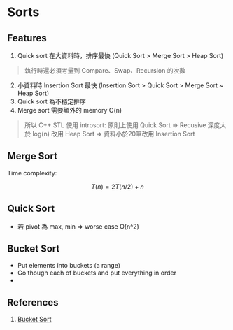 # Sorts

## Features

1. Quick sort 在大資料時，排序最快 (Quick Sort > Merge Sort > Heap Sort)
> 執行時還必須考量到 Compare、Swap、Recursion 的次數
2. 小資料時 Insertion Sort 最快 (Insertion Sort > Quick Sort > Merge Sort ~ Heap Sort)
3. Quick sort 為不穩定排序
4. Merge sort 需要額外的 memory O(n)

> 所以 C++ STL 使用 introsort: 
> 原則上使用 Quick Sort => 
> Recusive 深度大於 log(n) 改用 Heap Sort =>
> 資料小於20筆改用 Insertion Sort

## Merge Sort

Time complexity:

```math
 T(n) = 2T(n/2) + n
```

## Quick Sort

- 若 pivot 為 max, min => worse case O(n^2)

## Bucket Sort

- Put elements into buckets (a range)
- Go though each of buckets and put everything in order
- 

## References

1. [Bucket Sort](https://youtu.be/ELrhrrCjDOA)
